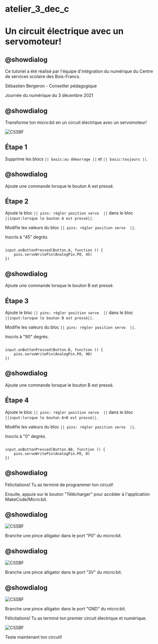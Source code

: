 # atelier_3_dec_c

# Un circuit électrique avec un servomoteur! 

## @showdialog 

Ce tutoriel a été réalisé par l'équipe d'intégration du numérique du Centre de services scolaire des Bois-Francs. 

Sébastien Bergeron - Conseiller pédagogique 

Journée du numérique du 3 décembre 2021

## @showdialog 

Transforme ton micro:bit en un circuit électrique avec un servomoteur! 
 
![CSSBF](https://github.com/sbergeroncp/mon-makecode/blob/master/atelier_b_7.jpg?raw=true) 

## Étape 1 

Supprime les blocs ``|| basic:au démarrage ||`` et ``|| basic:toujours ||``. 


## @showdialog 

Ajoute une commande lorsque le bouton A est pressé. 

## Étape 2 

 Ajoute le bloc ``|| pins: régler position servo  ||`` dans le bloc ``||input:lorsque le bouton A est pressé||``. 
 
Modifie les valeurs du bloc ``|| pins: régler position servo  ||``.

Inscris à "45" degrés.
 

```blocks 

input.onButtonPressed(Button.A, function () {
    pins.servoWritePin(AnalogPin.P0, 45)
})

``` 

## @showdialog 

Ajoute une commande lorsque le bouton B est pressé.   

## Étape 3 
 
Ajoute le bloc ``|| pins: régler position servo  ||`` dans le bloc ``||input:lorsque le bouton B est pressé||``. 
 
Modifie les valeurs du bloc ``|| pins: régler position servo  ||``.

Inscris à "90" degrés.
 

```blocks 

input.onButtonPressed(Button.B, function () {
    pins.servoWritePin(AnalogPin.P0, 90)
})

``` 

## @showdialog 

Ajoute une commande lorsque le bouton B est pressé.   

## Étape 4 
 
Ajoute le bloc ``|| pins: régler position servo  ||`` dans le bloc ``||input:lorsque le bouton A+B est pressé||``. 
 
Modifie les valeurs du bloc ``|| pins: régler position servo  ||``.

Inscris à "0" degrés.
 

```blocks 

input.onButtonPressed(Button.AB, function () {
    pins.servoWritePin(AnalogPin.P0, 0)
})

``` 

## @showdialog 

Félicitations! Tu as terminé de programmer ton circuit! 

Ensuite, appuie sur le bouton "Télécharger" pour accéder à l'application MakeCode/Micro:bit.

## @showdialog 

![CSSBF](https://github.com/sbergeroncp/mon-makecode/blob/master/atelier_b_1.jpg?raw=true) 

Branche une pince alligator dans le port "P0" du micro:bit.

## @showdialog 

![CSSBF](https://github.com/sbergeroncp/mon-makecode/blob/master/atelier_b_2.jpg?raw=true) 

Branche une pince alligator dans le port "3V" du micro:bit.

## @showdialog 

![CSSBF](https://github.com/sbergeroncp/mon-makecode/blob/master/atelier_b_3.jpg?raw=true) 

Branche une pince alligator dans le port "GND" du micro:bit.


Félicitations! Tu as terminé ton premier circuit électrique et numérique.

![CSSBF](https://github.com/sbergeroncp/mon-makecode/blob/master/atelier_c_6.jpg?raw=true) 

Teste maintenant ton circuit!